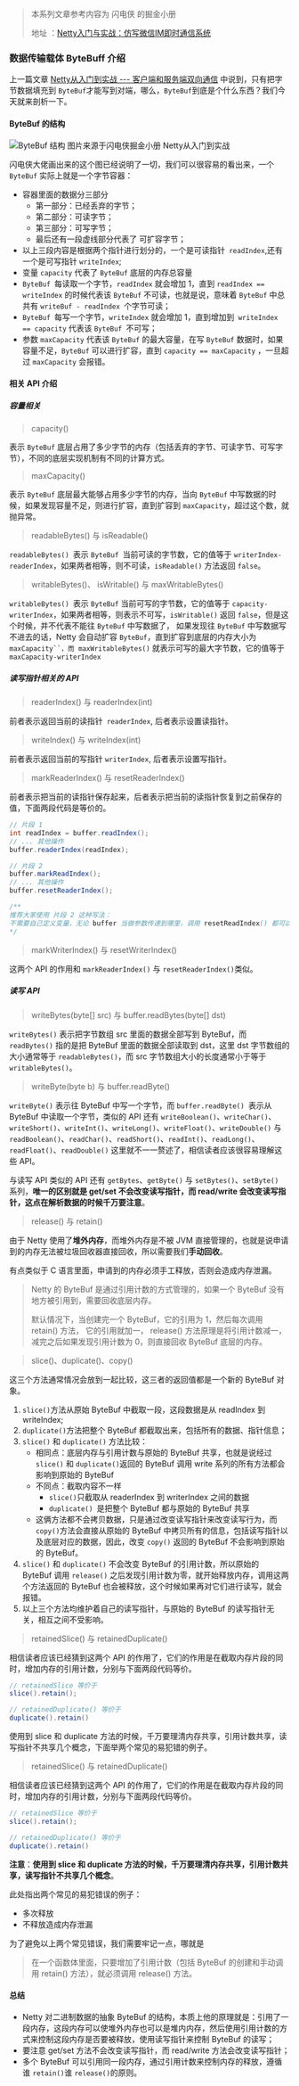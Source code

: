 > 本系列文章参考内容为 闪电侠 的掘金小册
>
> 地址 ：[Netty入门与实战：仿写微信IM即时通信系统](https://juejin.im/book/5b4bc28bf265da0f60130116/section/5b6a1a9cf265da0f87595521)

### 数据传输载体 ByteBuff 介绍

上一篇文章 [Netty从入门到实战 --- 客户端和服务端双向通信](https://blog.csdn.net/ZBylant/article/details/90575280) 中说到，只有把字节数据填充到 `ByteBuf`才能写到对端，哪么，`ByteBuf`到底是个什么东西？我们今天就来剖析一下。

#### ByteBuf 的结构

![ByteBuf 结构 图片来源于闪电侠掘金小册 Netty从入门到实战](https://user-gold-cdn.xitu.io/2018/8/5/1650817a1455afbb?imageView2/0/w/1280/h/960/format/webp/ignore-error/1)

闪电侠大佬画出来的这个图已经说明了一切，我们可以很容易的看出来，一个 `ByteBuf` 实际上就是一个字节容器：

- 容器里面的数据分三部分
  - 第一部分：已经丢弃的字节；
  - 第二部分：可读字节；
  - 第三部分：可写字节；
  - 最后还有一段虚线部分代表了 可扩容字节；
- 以上三段内容是根据两个指针进行划分的，一个是可读指针` readIndex`,还有一个是可写指针 `writeIndex`;
- 变量 `capacity` 代表了 `ByteBuf` 底层的内存总容量
- `ByteBuf `每读取一个字节，`readIndex` 就会增加 1，直到 `readIndex == writeIndex` 的时候代表该 `ByteBuf` 不可读，也就是说，意味着 `ByteBuf` 中总共有 `writeBuf - readIndex `个字节可读；
- `ByteBuf `每写一个字节，`writeIndex` 就会增加 1，直到增加到` writeIndex == capacity` 代表该 `ByteBuf `不可写；
- 参数 `maxCapacity` 代表该 `ByteBuf` 的最大容量，在写 `ByteBuf` 数据时，如果容量不足，`ByteBuf` 可以进行扩容，直到 `capacity == maxCapacity` ，一旦超过 `maxCapacity` 会报错。

#### 相关 API 介绍

##### 容量相关

> capacity()

表示 `ByteBuf` 底层占用了多少字节的内存（包括丢弃的字节、可读字节、可写字节），不同的底层实现机制有不同的计算方式。

> maxCapacity()

表示 `ByteBuf` 底层最大能够占用多少字节的内存，当向 `ByteBuf` 中写数据的时候，如果发现容量不足，则进行扩容，直到扩容到 `maxCapacity`，超过这个数，就抛异常。

> readableBytes() 与 isReadable()

`readableBytes() `表示 `ByteBuf `当前可读的字节数，它的值等于 `writerIndex-readerIndex`，如果两者相等，则不可读，`isReadable()` 方法返回 `false`。

> writableBytes()、 isWritable() 与 maxWritableBytes()

`writableBytes() `表示 `ByteBuf` 当前可写的字节数，它的值等于 `capacity-writerIndex`，如果两者相等，则表示不可写，`isWritable()` 返回 `false`，但是这个时候，并不代表不能往 `ByteBuf` 中写数据了， 如果发现往 `ByteBuf` 中写数据写不进去的话，Netty 会自动扩容 `ByteBuf`，直到扩容到底层的内存大小为` maxCapacity``，而 maxWritableBytes()` 就表示可写的最大字节数，它的值等于 `maxCapacity-writerIndex`

##### 读写指针相关的 API

> readerIndex() 与 readerIndex(int)

前者表示返回当前的读指针` readerIndex`, 后者表示设置读指针。

> writeIndex() 与 writeIndex(int)

前者表示返回当前的写指针 `writerIndex`, 后者表示设置写指针。

> markReaderIndex() 与 resetReaderIndex()

前者表示把当前的读指针保存起来，后者表示把当前的读指针恢复到之前保存的值，下面两段代码是等价的。

```java
// 片段 1
int readIndex = buffer.readIndex();
// ... 其他操作
buffer.readerIndex(readIndex);

// 片段 2
buffer.markReadIndex();
// ... 其他操作
buffer.resetReaderIndex();

/**
推荐大家使用 片段 2 这种写法：
不需要自己定义变量，无论 buffer 当做参数传递到哪里，调用 resetReadIndex() 都可以恢复到指点的状态，在解析自定义数据包的时候非常常见（后文会提及）
*/
```

> markWriterIndex() 与 resetWriterIndex()

这两个 API 的作用和 `markReaderIndex()` 与 `resetReaderIndex()`类似。

##### 读写 API

> writeBytes(byte[] src) 与 buffer.readBytes(byte[] dst)

`writeBytes()` 表示把字节数组 src 里面的数据全部写到 ByteBuf，而 `readBytes()` 指的是把 ByteBuf 里面的数据全部读取到 dst，这里 dst 字节数组的大小通常等于 `readableBytes()`，而 src 字节数组大小的长度通常小于等于 `writableBytes()`。

> writeByte(byte b) 与 buffer.readByte() 

`writeByte()` 表示往 ByteBuf 中写一个字节，而 `buffer.readByte() `表示从 ByteBuf 中读取一个字节，类似的 API 还有 `writeBoolean()`、`writeChar()`、`writeShort()`、`writeInt()`、`writeLong()`、`writeFloat()`、`writeDouble()` 与 `readBoolean()`、`readChar()`、`readShort()`、`readInt()`、`readLong()`、`readFloat()`、`readDouble()` 这里就不一一赘述了，相信读者应该很容易理解这些 API。

与读写 API 类似的 API 还有 `getBytes`、`getByte()` 与 `setBytes()`、`setByte() `系列，**唯一的区别就是 get/set 不会改变读写指针，而 read/write 会改变读写指针，这点在解析数据的时候千万要注意**。

> release() 与 retain()

由于 Netty 使用了**堆外内存**，而堆外内存是不被 JVM 直接管理的，也就是说申请到的内存无法被垃圾回收器直接回收，所以需要我们**手动回收**。

有点类似于 C 语言里面，申请到的内存必须手工释放，否则会造成内存泄漏。

> Netty 的 ByteBuf 是通过引用计数的方式管理的，如果一个 ByteBuf 没有地方被引用到，需要回收底层内存。
>
> 默认情况下，当创建完一个 ByteBuf，它的引用为 1，然后每次调用 retain() 方法， 它的引用就加一， release() 方法原理是将引用计数减一，减完之后如果发现引用计数为 0，则直接回收 ByteBuf 底层的内存。

> slice()、duplicate()、copy()

这三个方法通常情况会放到一起比较，这三者的返回值都是一个新的 ByteBuf 对象。

1. `slice()`方法从原始 ByteBuf 中截取一段，这段数据是从 readIndex 到 writeIndex;
2. `duplicate()`方法把整个 ByteBuf 都截取出来，包括所有的数据、指针信息；
3. `slice()` 和 `duplicate()` 方法比较：
   - 相同点：底层内存与引用计数与原始的 ByteBuf 共享，也就是说经过 `slice()` 和 `duplicate()`返回的 ByteBuf 调用 write 系列的所有方法都会影响到原始的 ByteBuf
   - 不同点：截取内容不一样
     - `slice()`只截取从 readerIndex 到 writerIndex 之间的数据
     - `duplicate() `是把整个 ByteBuf 都与原始的 ByteBuf 共享
   - 这俩方法都不会拷贝数据，只是通过改变读写指针来改变读写行为，而 `copy()`方法会直接从原始的 ByteBuf 中拷贝所有的信息，包括读写指针以及底层对应的数据，因此，改变 `copy()` 返回的 ByteBuf 不会影响到原始的 ByteBuf。
4. `slice()` 和 `duplicate()` 不会改变 ByteBuf 的引用计数，所以原始的 ByteBuf 调用 `release()` 之后发现引用计数为零，就开始释放内存，调用这两个方法返回的 ByteBuf 也会被释放，这个时候如果再对它们进行读写，就会报错。
5. 以上三个方法均维护着自己的读写指针，与原始的 ByteBuf 的读写指针无关，相互之间不受影响。

> retainedSlice() 与 retainedDuplicate()

相信读者应该已经猜到这两个 API 的作用了，它们的作用是在截取内存片段的同时，增加内存的引用计数，分别与下面两段代码等价。

```java
// retainedSlice 等价于
slice().retain();

// retainedDuplicate() 等价于
duplicate().retain()
```

使用到 slice 和 duplicate 方法的时候，千万要理清内存共享，引用计数共享，读写指针不共享几个概念，下面举两个常见的易犯错的例子。

> retainedSlice() 与 retainedDuplicate()

相信读者应该已经猜到这两个 API 的作用了，它们的作用是在截取内存片段的同时，增加内存的引用计数，分别与下面两段代码等价。

```java
// retainedSlice 等价于
slice().retain();

// retainedDuplicate() 等价于
duplicate().retain()
```

**注意**：**使用到 slice 和 duplicate 方法的时候，千万要理清内存共享，引用计数共享，读写指针不共享几个概念**。

此处指出两个常见的易犯错误的例子：

- 多次释放
- 不释放造成内存泄漏

为了避免以上两个常见错误，我们需要牢记一点，哪就是 

> 在一个函数体里面，只要增加了引用计数（包括 ByteBuf 的创建和手动调用 retain() 方法），就必须调用 release() 方法。

#### 总结

- Netty 对二进制数据的抽象 ByteBuf 的结构，本质上他的原理就是：引用了一段内存，这段内存可以使堆外内存也可以是堆内内存，然后使用引用计数的方式来控制这段内存是否要被释放，使用读写指针来控制 ByteBuf 的读写；
- 要注意 get/set 方法不会改变读写指针，而 read/write 方法会改变读写指针；
- 多个 ByteBuf 可以引用同一段内存，通过引用计数来控制内存的释放，遵循谁 `retain()`谁 `release()`的原则。

